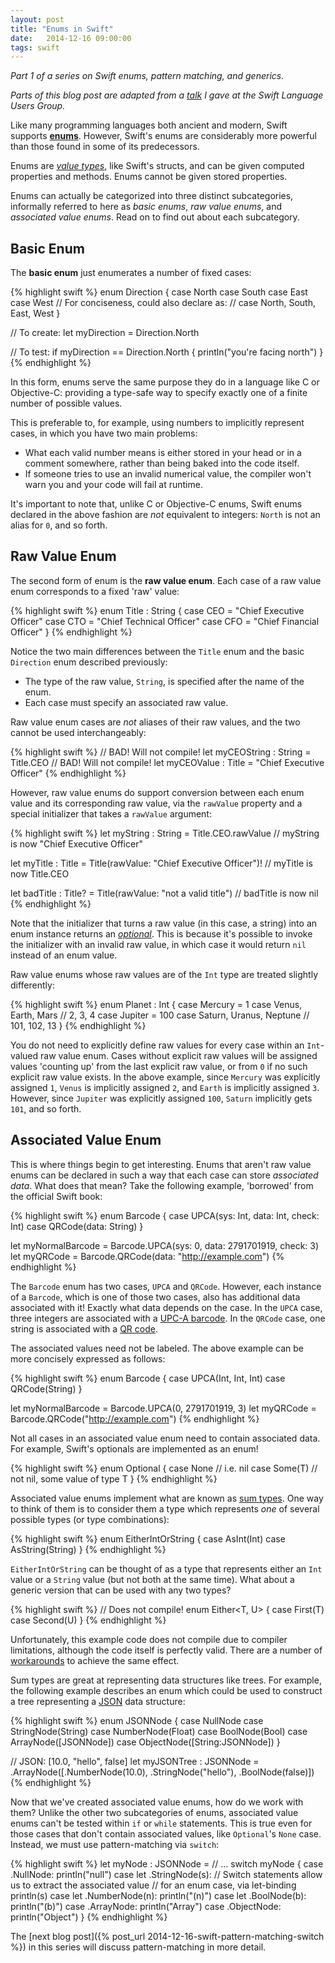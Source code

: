 ```yaml
---
layout: post
title: "Enums in Swift"
date:   2014-12-16 09:00:00
tags: swift
---
```


*Part 1 of a series on Swift enums, pattern matching, and generics.*

*Parts of this blog post are adapted from a [talk](http://realm.io/news/swift-enums-pattern-matching-generics/) I gave at the Swift Language Users Group.*

Like many programming languages both ancient and modern, Swift supports [**enums**][link-enums]. However, Swift's enums are considerably more powerful than those found in some of its predecessors.

Enums are [*value types*][link-valuetypes], like Swift's structs, and can be given computed properties and methods. Enums cannot be given stored properties.

Enums can actually be categorized into three distinct subcategories, informally referred to here as *basic enums*, *raw value enums*, and *associated value enums*. Read on to find out about each subcategory.


## Basic Enum ##

The **basic enum** just enumerates a number of fixed cases:

{% highlight swift %}
enum Direction {
    case North
    case South
    case East
    case West
    // For conciseness, could also declare as:
    // case North, South, East, West
}

// To create:
let myDirection = Direction.North

// To test:
if myDirection == Direction.North {
  println("you're facing north")
}
{% endhighlight %}

In this form, enums serve the same purpose they do in a language like C or Objective-C: providing a type-safe way to specify exactly one of a finite number of possible values.

This is preferable to, for example, using numbers to implicitly represent cases, in which you have two main problems:

* What each valid number means is either stored in your head or in a comment somewhere, rather than being baked into the code itself.
* If someone tries to use an invalid numerical value, the compiler won't warn you and your code will fail at runtime.

It's important to note that, unlike C or Objective-C enums, Swift enums declared in the above fashion are *not* equivalent to integers: `North` is not an alias for `0`, and so forth.


## Raw Value Enum ##

The second form of enum is the **raw value enum**. Each case of a raw value enum corresponds to a fixed 'raw' value:

{% highlight swift %}
enum Title : String {
    case CEO = "Chief Executive Officer"
    case CTO = "Chief Technical Officer"
    case CFO = "Chief Financial Officer"
}
{% endhighlight %}

Notice the two main differences between the `Title` enum and the basic `Direction` enum described previously:

* The type of the raw value, `String`, is specified after the name of the enum.
* Each case must specify an associated raw value.

Raw value enum cases are *not* aliases of their raw values, and the two cannot be used interchangeably:

{% highlight swift %}
// BAD! Will not compile!
let myCEOString : String = Title.CEO
// BAD! Will not compile!
let myCEOValue : Title = "Chief Executive Officer"
{% endhighlight %}

However, raw value enums do support conversion between each enum value and its corresponding raw value, via the `rawValue` property and a special initializer that takes a `rawValue` argument:

{% highlight swift %}
let myString : String = Title.CEO.rawValue
// myString is now "Chief Executive Officer"

let myTitle : Title = Title(rawValue: "Chief Executive Officer")!
// myTitle is now Title.CEO

let badTitle : Title? = Title(rawValue: "not a valid title")
// badTitle is now nil
{% endhighlight %}

Note that the initializer that turns a raw value (in this case, a string) into an enum instance returns an [*optional*][link-optional]. This is because it's possible to invoke the initializer with an invalid raw value, in which case it would return `nil` instead of an enum value.

Raw value enums whose raw values are of the `Int` type are treated slightly differently:

{% highlight swift %}
enum Planet : Int {
    case Mercury = 1
    case Venus, Earth, Mars // 2, 3, 4
    case Jupiter = 100
    case Saturn, Uranus, Neptune // 101, 102, 13
}
{% endhighlight %}

You do not need to explicitly define raw values for every case within an `Int`-valued raw value enum. Cases without explicit raw values will be assigned values 'counting up' from the last explicit raw value, or from `0` if no such explicit raw value exists. In the above example, since `Mercury` was explicitly assigned `1`, `Venus` is implicitly assigned `2`, and `Earth` is implicitly assigned `3`. However, since `Jupiter` was explicitly assigned `100`, `Saturn` implicitly gets `101`, and so forth.


## Associated Value Enum ##

This is where things begin to get interesting. Enums that aren't raw value enums can be declared in such a way that each case can store *associated data*. What does that mean? Take the following example, 'borrowed' from the official Swift book:

{% highlight swift %}
enum Barcode {
  case UPCA(sys: Int, data: Int, check: Int)
  case QRCode(data: String)
}

let myNormalBarcode = Barcode.UPCA(sys: 0, data: 2791701919, check: 3)
let myQRCode = Barcode.QRCode(data: "http://example.com")
{% endhighlight %}

The `Barcode` enum has two cases, `UPCA` and `QRCode`. However, each instance of a `Barcode`, which is one of those two cases, also has additional data associated with it! Exactly what data depends on the case. In the `UPCA` case, three integers are associated with a [UPC-A barcode][link-upc]. In the `QRCode` case, one string is associated with a [QR code][link-qr].

The associated values need not be labeled. The above example can be more concisely expressed as follows:

{% highlight swift %}
enum Barcode {
  case UPCA(Int, Int, Int)
  case QRCode(String)
}

let myNormalBarcode = Barcode.UPCA(0, 2791701919, 3)
let myQRCode = Barcode.QRCode("http://example.com")
{% endhighlight %}

Not all cases in an associated value enum need to contain associated data. For example, Swift's optionals are implemented as an enum!

{% highlight swift %}
enum Optional<T> {
    case None       // i.e. nil
    case Some(T)    // not nil, some value of type T
}
{% endhighlight %}

Associated value enums implement what are known as [sum types][link-adt]. One way to think of them is to consider them a type which represents *one* of several possible types (or type combinations):

{% highlight swift %}
enum EitherIntOrString {
    case AsInt(Int)
    case AsString(String)
}
{% endhighlight %}

`EitherIntOrString` can be thought of as a type that represents either an `Int` value or a `String` value (but not both at the same time). What about a generic version that can be used with any two types?

{% highlight swift %}
// Does not compile!
enum Either<T, U> {
    case First(T)
    case Second(U)
}
{% endhighlight %}

Unfortunately, this example code does not compile due to compiler limitations, although the code itself is perfectly valid. There are a number of [workarounds](https://github.com/robrix/Box) to achieve the same effect.

Sum types are great at representing data structures like trees. For example, the following example describes an enum which could be used to construct a tree representing a [JSON][link-json] data structure:

{% highlight swift %}
enum JSONNode {
    case NullNode
    case StringNode(String)
    case NumberNode(Float)
    case BoolNode(Bool)
    case ArrayNode([JSONNode])
    case ObjectNode([String:JSONNode])
}

// JSON: [10.0, "hello", false]
let myJSONTree : JSONNode = .ArrayNode([.NumberNode(10.0), .StringNode("hello"), .BoolNode(false)])
{% endhighlight %}

Now that we've created associated value enums, how do we work with them? Unlike the other two subcategories of enums, associated value enums can't be tested within `if` or `while` statements. This is true even for those cases that don't contain associated values, like `Optional`'s `None` case. Instead, we must use pattern-matching via `switch`:

{% highlight swift %}
let myNode : JSONNode = // ...
switch myNode {
    case .NullNode: println("null")
    case let .StringNode(s): 
        // Switch statements allow us to extract the associated value 
        // for an enum case, via let-binding
        println(s)
    case let .NumberNode(n): println("\(n)")
    case let .BoolNode(b): println("\(b)")
    case .ArrayNode: println("Array")
    case .ObjectNode: println("Object")
}
{% endhighlight %}

The [next blog post]({% post_url 2014-12-16-swift-pattern-matching-switch %}) in this series will discuss pattern-matching in more detail.

[link-enums]:                   http://en.wikipedia.org/wiki/Enumerated_type
[link-valuetypes]:              https://developer.apple.com/library/ios/documentation/Swift/Conceptual/Swift_Programming_Language/ClassesAndStructures.html#//apple_ref/doc/uid/TP40014097-CH13-XID_144
[link-optional]:                http://en.wikipedia.org/wiki/Option_type
[link-upc]:                     http://en.wikipedia.org/wiki/Universal_Product_Code
[link-qr]:                      http://en.wikipedia.org/wiki/QR_code
[link-adt]:                     http://en.wikipedia.org/wiki/Algebraic_data_type
[link-json]:                    http://en.wikipedia.org/wiki/JSON